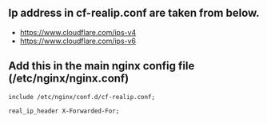 Ip address in cf-realip.conf are taken from below.
--------------------------------------------------
- https://www.cloudflare.com/ips-v4
- https://www.cloudflare.com/ips-v6

Add this in the main nginx config file (/etc/nginx/nginx.conf)
--------------------------------------
```
include /etc/nginx/conf.d/cf-realip.conf;

real_ip_header X-Forwarded-For;
```